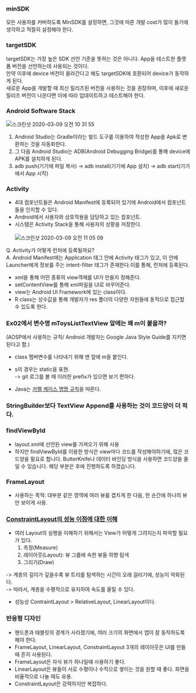 ### minSDK

모든 사용자를 커버하도록 MinSDK를 설정하면, 그것에 따른 개발 cost가 많이 들기에 생각하고 적절히 설정해야 한다.<br>

### targetSDK

targetSDK는 가장 높은 SDK 선언 기준을 뜻하는 것은 아니다. App을 테스트한 플랫폼 버전을 선언하는데 사용되는 것이다.<br>
만약 이후에 device 버전이 올라간다고 해도 targetSDK에 호환되어 device가 동작하게 된다.<br>
새로운 App을 개발할 때 최신 릴리즈된 버전을 사용하는 것을 권장하며, 이후에 새로운 릴리즈 버전이 나온다면 이에 따라 업데이트하고 테스트해야 한다.<br>

### Android Software Stack

![스크린샷 2020-03-09 오전 10 31 55](https://user-images.githubusercontent.com/26040955/76175765-62c03e00-61f1-11ea-86af-a314a4403f15.png)

1) Android Studio는 Gradle이라는 빌드 도구를 이용하여 작성한 App을 Apk로 변환하는 것을 자동화한다.
2) 그 다음 Android Studio는 ADB(Android Debugging Bridge)를 통해 device에 APK를 설치하게 된다.
3) adb push(기기에 파일 복사) -> adb install(기기에 App 설치) -> adb start(기기에서 App 시작)

### Activity

- 4대 컴포넌트들은 Android Manifest에 등록되어 있기에 Android에서 컴포넌트들을 인지할 수 있다.
- Android에서 사용자와 상호작용을 담당하고 있는 컴포넌트.
- 시스템은 Activity Stack을 통해 사용자의 상황을 저장한다.
<br><br>
![스크린샷 2020-03-09 오전 11 05 09](https://user-images.githubusercontent.com/26040955/76176930-d95f3a80-61f5-11ea-81ab-e9f3b4d9b65b.png)

Q. Activity가 어떻게 런처에 등록될까요?<br>
A. Android Manifest에는 Application 태그 안에 Activity 태그가 있고, 이 안에 Launcher에게 정보를 주는 intent-filter 태그가 존재한다.이를 통해, 런처에 등록된다.

- xml을 통해 어떤 종류의 view객체를 UI가 만들지 정해준다.
- setContentView를 통해 xml파일을 UI로 바꾸어준다.
- view는 Android UI Framework에 있는 class이다.
- R class는 상수값을 통해 개발자가 res 폴더의 다양한 자원들에 동적으로 접근할 수 있도록 한다.

### Ex02에서 변수명 mToysListTextView 앞에는 왜 m이 붙을까?
 (AOSP에서 사용하는 규칙/ Android 개발자는 Google Java Style Guide를 지키면 된다고 함.)
- class 멤버변수를 나타내기 위해 맨 앞에 m을 붙인다.
- s의 경우는 static을 표현.<br>
-> git 로그를 볼 때 이러한 prefix가 있으면 보기 편하다.

- Java는 [카멜 케이스 명명 규칙](https://tworab.tistory.com/59)을 따른다.

### StringBuilder보다 TextView Append를 사용하는 것이 코드양이 더 적다.

### findViewById

- layout.xml에 선언된 view를 가져오기 위해 사용
- 하지만 findViewById를 이용한 방식은 view마다 코드를 작성해야하기에, 많은 코드양을 필요로 합니다. ButterKnife나 데이터 바인딩 방식을 사용하면 코드양을 줄일 수 있습니다. 해당 부분은 후에 진행하도록 하겠습니다. 

### FrameLayout

- 사용하는 목적: 대부분 같은 영역에 여러 뷰를 겹치게 한 다음, 한 순간에 하나의 뷰만 보이게 사용.

### [ConstraintLayout의 성능 이점에 대한 이해](https://abandonia.tistory.com/1)

- 여러 Layout의 실행을 이해하기 위해서는 View가 어떻게 그려지는지 파악할 필요가 있다.
  1) 측정(Measure)
  2) 레이아웃(Layout): 뷰 그룹에 속한 뷰들 하향 탐색
  3) 그리기(Draw)

-> 계층의 깊이가 깊을수록 뷰 트리를 탐색하는 시간이 오래 걸리기에, 성능이 악화된다.<br>
-> 따라서, 계층을 수평적으로 유지하여 속도를 올릴 수 있다.

- 성능상 ContraintLayout > RelativeLayout, LinearLayout이다.

### 반응형 디자인

- 핸드폰과 태블릿의 경계가 사라졌기에, 여러 크기의 화면에서 앱이 잘 동작하도록 해야 한다.
- FrameLayout, LinearLayout, ConstraintLayout 3개의 레이아웃은 UI를 만들 때 흔히 사용된다.
 - FrameLayout은 자식 뷰가 하나일때 사용하기 좋다.
 - LinearLayout은 뷰들이 서로 수평이나 수직으로 쌓이는 것을 원할 때 좋다. 화면을 비율적으로 나눌 때도 유용.
 - ConstraintLayout은 강력하지만 복잡하다. 

